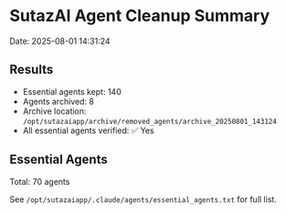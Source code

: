 # SutazAI Agent Cleanup Summary

Date: 2025-08-01 14:31:24

## Results
- Essential agents kept: 140
- Agents archived: 8
- Archive location: `/opt/sutazaiapp/archive/removed_agents/archive_20250801_143124`
- All essential agents verified: ✅ Yes

## Essential Agents
Total: 70 agents

See `/opt/sutazaiapp/.claude/agents/essential_agents.txt` for full list.
